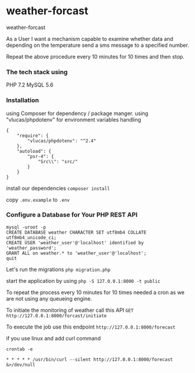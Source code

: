 # weather-forcast
weather-forcast

As a User I want a mechanism capable to examine whether data and depending
on the temperature send a sms message to a specified number.

Repeat the above procedure every 10 minutes for 10 times and then stop.

### The tech stack using
PHP 7.2
MySQL 5.6


### Installation 
using Composer for dependency / package manger.
using "vlucas/phpdotenv" for environment variables handling
```
{
    "require": {
        "vlucas/phpdotenv": "^2.4"
    },
    "autoload": {
        "psr-4": {
            "Src\\": "src/"
        }
    }
}
```
install our dependencies
``composer install``

copy `.env.example` to `.env`

### Configure a Database for Your PHP REST API
```
mysql -uroot -p
CREATE DATABASE weather CHARACTER SET utf8mb4 COLLATE utf8mb4_unicode_ci;
CREATE USER 'weather_user'@'localhost' identified by 'weather_password';
GRANT ALL on weather.* to 'weather_user'@'localhost';
quit
```

Let's run the migrations `php migration.php`

start the application by using
`php -S 127.0.0.1:8000 -t public`

To repeat the process every 10 minutes for 10 times needed a cron as we are not using any queueing engine.

To initiate the monitoring of weather call this API `GET http://127.0.0.1:8000/forcast/initiate`

To execute the job use this endpoint `http://127.0.0.1:8000/forecast`

if you use linux and add curl command
```
crontab -e

* * * * * /usr/bin/curl --silent http://127.0.0.1:8000/forecast &>/dev/null
```
